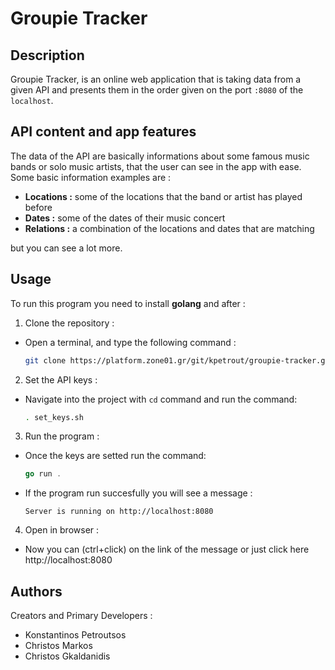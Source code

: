 # Groupie Tracker 

## Description 
Groupie Tracker, is an online web application that is taking data from a given API and presents them in the order given on the port `:8080` of the `localhost`.

## API content and app features
The data of the API are basically informations about some famous music bands or solo music artists, that the user can see in the app with ease.
Some basic information examples are :
- **Locations :** some of the locations that the band or artist has played before 
- **Dates :** some of the dates of their music concert
- **Relations :** a combination of the locations and dates that are matching 

but you can see a lot more.

## Usage
To run this program you need to install **golang** and after :
1. Clone the repository :
- Open a terminal, and type the following command :
    ```bash
    git clone https://platform.zone01.gr/git/kpetrout/groupie-tracker.git
2. Set the API keys :
- Navigate into the project with `cd` command and run the command:
    ```bash
    . set_keys.sh
3. Run the program :
- Once the keys are setted run the command:
    ```go
    go run .
- If the program run succesfully you will see a message :
    ```
    Server is running on http://localhost:8080
4. Open in browser :
- Now you can (ctrl+click) on the link of the message or just click here http://localhost:8080

## Authors
Creators and Primary Developers :
- Konstantinos Petroutsos
- Christos Markos
- Christos Gkaldanidis